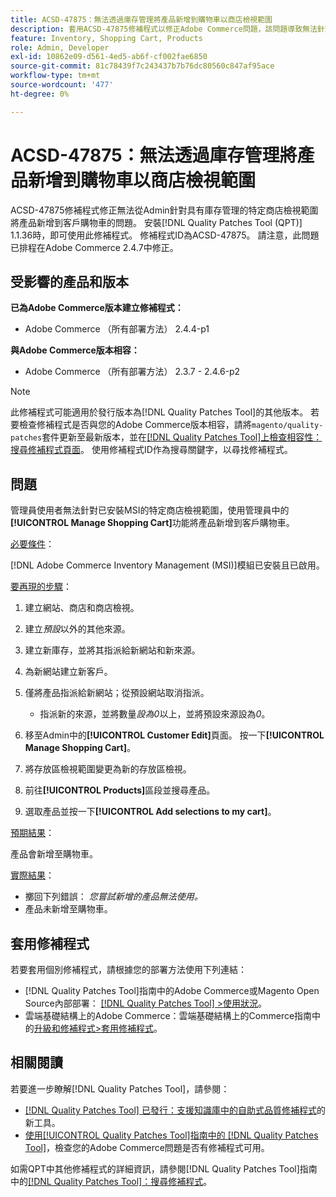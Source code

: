 ```yaml
---
title: ACSD-47875：無法透過庫存管理將產品新增到購物車以商店檢視範圍
description: 套用ACSD-47875修補程式以修正Adobe Commerce問題，該問題導致無法針對具有庫存管理的特定商店檢視範圍，從管理員將產品新增到客戶購物車中。
feature: Inventory, Shopping Cart, Products
role: Admin, Developer
exl-id: 10862e09-d561-4ed5-ab6f-cf002fae6850
source-git-commit: 81c78439f7c243437b7b76dc80560c847af95ace
workflow-type: tm+mt
source-wordcount: '477'
ht-degree: 0%

---
```


# ACSD-47875：無法透過庫存管理將產品新增到購物車以商店檢視範圍

ACSD-47875修補程式修正無法從Admin針對具有庫存管理的特定商店檢視範圍將產品新增到客戶購物車的問題。 安裝[!DNL Quality Patches Tool (QPT)] 1.1.36時，即可使用此修補程式。 修補程式ID為ACSD-47875。 請注意，此問題已排程在Adobe Commerce 2.4.7中修正。

## 受影響的產品和版本

**已為Adobe Commerce版本建立修補程式：**

* Adobe Commerce （所有部署方法） 2.4.4-p1

**與Adobe Commerce版本相容：**

* Adobe Commerce （所有部署方法） 2.3.7 - 2.4.6-p2

>[!NOTE]
>
>此修補程式可能適用於發行版本為[!DNL Quality Patches Tool]的其他版本。 若要檢查修補程式是否與您的Adobe Commerce版本相容，請將`magento/quality-patches`套件更新至最新版本，並在[[!DNL Quality Patches Tool]上檢查相容性：搜尋修補程式頁面](https://experienceleague.adobe.com/tools/commerce-quality-patches/index.html)。 使用修補程式ID作為搜尋關鍵字，以尋找修補程式。

## 問題

管理員使用者無法針對已安裝MSI的特定商店檢視範圍，使用管理員中的&#x200B;**[!UICONTROL Manage Shopping Cart]**&#x200B;功能將產品新增到客戶購物車。

<u>必要條件</u>：

[!DNL Adobe Commerce Inventory Management (MSI)]模組已安裝且已啟用。

<u>要再現的步驟</u>：

1. 建立網站、商店和商店檢視。
1. 建立&#x200B;*預設*&#x200B;以外的其他來源。
1. 建立新庫存，並將其指派給新網站和新來源。
1. 為新網站建立新客戶。
1. 僅將產品指派給新網站；從預設網站取消指派。

   * 指派新的來源，並將數量&#x200B;*設為0*&#x200B;以上，並將預設來源設為&#x200B;*0*。

1. 移至Admin中的&#x200B;**[!UICONTROL Customer Edit]**&#x200B;頁面。 按一下&#x200B;**[!UICONTROL Manage Shopping Cart]**。
1. 將存放區檢視範圍變更為新的存放區檢視。
1. 前往&#x200B;**[!UICONTROL Products]**&#x200B;區段並搜尋產品。
1. 選取產品並按一下&#x200B;**[!UICONTROL Add selections to my cart]**。

<u>預期結果</u>：

產品會新增至購物車。

<u>實際結果</u>：

* 擲回下列錯誤： *您嘗試新增的產品無法使用。*
* 產品未新增至購物車。

## 套用修補程式

若要套用個別修補程式，請根據您的部署方法使用下列連結：

* [!DNL Quality Patches Tool]指南中的Adobe Commerce或Magento Open Source內部部署： [[!DNL Quality Patches Tool] >使用狀況](/help/tools/quality-patches-tool/usage.md)。
* 雲端基礎結構上的Adobe Commerce：雲端基礎結構上的Commerce指南中的[升級和修補程式>套用修補程式](https://experienceleague.adobe.com/docs/commerce-cloud-service/user-guide/develop/upgrade/apply-patches.html)。

## 相關閱讀

若要進一步瞭解[!DNL Quality Patches Tool]，請參閱：

* [[!DNL Quality Patches Tool] 已發行：支援知識庫中的自助式品質修補程式](https://experienceleague.adobe.com/en/docs/commerce-knowledge-base/kb/announcements/commerce-announcements/magento-quality-patches-released-new-tool-to-self-serve-quality-patches)的新工具。
* [使用[!UICONTROL Quality Patches Tool]指南中的 [!DNL Quality Patches Tool]](/help/tools/quality-patches-tool/patches-available-in-qpt/check-patch-for-magento-issue-with-magento-quality-patches.md)，檢查您的Adobe Commerce問題是否有修補程式可用。


如需QPT中其他修補程式的詳細資訊，請參閱[!DNL Quality Patches Tool]指南中的[[!DNL Quality Patches Tool]：搜尋修補程式](https://experienceleague.adobe.com/tools/commerce-quality-patches/index.html)。
